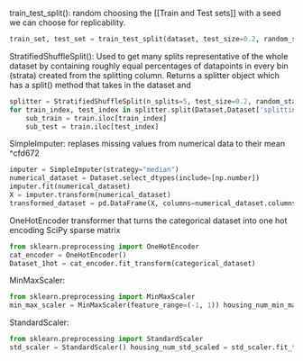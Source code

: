 train_test_split(): random choosing the [[Train and Test sets]] with a seed we can choose for replicability.
```python
train_set, test_set = train_test_split(dataset, test_size=0.2, random_state=42)
```
StratifiedShuffleSplit(): Used to get many splits representative of the whole dataset by containing roughly equal percentages of datapoints in every bin (strata) created from the splitting column. Returns a splitter object which has a split() method that takes in the dataset and 
```python
splitter = StratifiedShuffleSplit(n_splits=5, test_size=0.2, random_state=69)
for train_index, test_index in splitter.split(Dataset,Dataset['splitting column']):
    sub_train = train.iloc[train_index]
    sub_test = train.iloc[test_index]
```
SimpleImputer: replases missing values from numerical data to their mean  ^cfd672
```python
imputer = SimpleImputer(strategy="median")
numerical_dataset = Dataset.select_dtypes(include=[np.number])
imputer.fit(numerical_dataset)
X = imputer.transform(numerical_dataset)
transformed_dataset = pd.DataFrame(X, columns=numerical_dataset.columns, index=numerical_dataset.index)
```

OneHotEncoder transformer that turns the categorical dataset into one hot encoding SciPy sparse matrix
```python
from sklearn.preprocessing import OneHotEncoder 
cat_encoder = OneHotEncoder()
Dataset_1hot = cat_encoder.fit_transform(categorical_dataset)
```

MinMaxScaler:
```python
from sklearn.preprocessing import MinMaxScaler 
min_max_scaler = MinMaxScaler(feature_range=(-1, 1)) housing_num_min_max_scaled = min_max_scaler.fit_transform(housing_num)
```
StandardScaler:
```python
from sklearn.preprocessing import StandardScaler 
std_scaler = StandardScaler() housing_num_std_scaled = std_scaler.fit_transform(housing_num)
```
